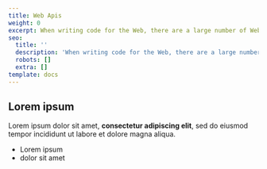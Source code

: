```yaml
---
title: Web Apis
weight: 0
excerpt: When writing code for the Web, there are a large number of Web APIs available. Below is a list of all the APIs and interfaces (object types) that you may be able to use while developing your Web app or site
seo:
  title: ''
  description: 'When writing code for the Web, there are a large number of Web APIs available. Below is a list of all the APIs and interfaces (object types) that you may be able to use while developing your Web app or site'
  robots: []
  extra: []
template: docs
---
```

## Lorem ipsum

Lorem ipsum dolor sit amet, **consectetur adipiscing elit**, sed do eiusmod tempor incididunt ut labore et dolore magna aliqua.

- Lorem ipsum
- dolor sit amet